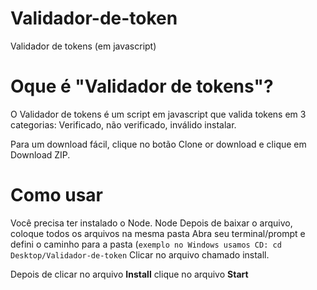 # Validador-de-token

Validador de tokens (em javascript)

# Oque é "Validador de tokens"?

O Validador de tokens é um script em javascript que valida tokens em 3 categorias: Verificado, não verificado, inválido
instalar.

Para um download fácil, clique no botão Clone or download e clique em Download ZIP.

# Como usar

Você precisa ter instalado o Node. Node
Depois de baixar o arquivo, coloque todos os arquivos na mesma pasta
Abra seu terminal/prompt e defini o caminho para a pasta (``` exemplo no Windows usamos CD: cd Desktop/Validador-de-token ```
Clicar no arquivo chamado install.

Depois de clicar no arquivo **Install** clique no arquivo **Start**
